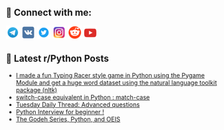 ## 🔎 Connect with me:
[<img src="https://github.com/bullbesh/bullbesh/blob/main/images/Telegram.png" width="32" height="32" />](https://t.me/bullbesh)
[<img src="https://github.com/bullbesh/bullbesh/blob/main/images/VK.png" width="32" height="32" />](https://vk.com/bullbesh)
[<img src="https://github.com/bullbesh/bullbesh/blob/main/images/Twitter.png" width="32" height="32" />](https://twitter.com/bullbesh1)
[<img src="https://github.com/bullbesh/bullbesh/blob/main/images/Instagram.png" width="32" height="32" />](https://www.instagram.com/bullbesh)
[<img src="https://github.com/bullbesh/bullbesh/blob/main/images/Reddit.png" width="32" height="32" />](https://www.reddit.com/user/bullbesh)
[<img src="https://github.com/bullbesh/bullbesh/blob/main/images/YouTube.png" width="32" height="32" />](https://www.youtube.com/channel/UCtfjRs6uzgq5mfm8S06WTcg)

## 📕 Latest r/Python Posts
<!-- BLOG-POST-LIST:START -->
- [I made a fun Typing Racer style game in Python using the Pygame Module and get a huge word dataset using the natural language toolkit package &lpar;nltk&rpar;](https://www.reddit.com/r/Python/comments/15xrx4m/i_made_a_fun_typing_racer_style_game_in_python/)
- [switch-case equivalent in Python : match-case](https://www.reddit.com/r/Python/comments/15xppi0/switchcase_equivalent_in_python_matchcase/)
- [Tuesday Daily Thread: Advanced questions](https://www.reddit.com/r/Python/comments/15xoqfm/tuesday_daily_thread_advanced_questions/)
- [Python Interview for beginner !](https://www.reddit.com/r/Python/comments/15xkvka/python_interview_for_beginner/)
- [The Godeh Series, Python, and OEIS](https://www.reddit.com/r/Python/comments/15xjs95/the_godeh_series_python_and_oeis/)
<!-- BLOG-POST-LIST:END -->
